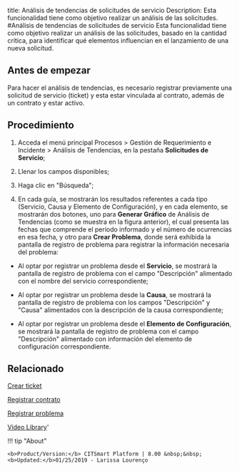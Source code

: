 title: Análisis de tendencias de solicitudes de servicio
Description: Esta funcionalidad tiene como objetivo realizar un análisis de las solicitudes. 
#Análisis de tendencias de solicitudes de servicio
Esta funcionalidad tiene como objetivo realizar un análisis de las solicitudes, basado en la cantidad crítica, para identificar qué elementos influencian en el lanzamiento de una nueva solicitud.

Antes de empezar
----------------

Para hacer el análisis de tendencias, es necesario registrar previamente una
solicitud de servicio (ticket) y esta estar vinculada al contrato, además de un
contrato y estar activo.

Procedimiento
-------------

1.  Acceda el menú principal Procesos \> Gestión de Requerimiento e Incidente \>
    Análisis de Tendencias, en la pestaña **Solicitudes de Servicio**;

2.  Llenar los campos disponibles;

3.  Haga clic en "Búsqueda";

4.  En cada guía, se mostrarán los resultados referentes a cada tipo (Servicio,
    Causa y Elemento de Configuración), y en cada elemento, se mostrarán dos
    botones, uno para **Generar Gráfico** de Análisis de Tendencias (como se
    muestra en la figura anterior), el cual presenta las fechas que comprende el
    período informado y el número de ocurrencias en esa fecha, y otro para
    **Crear Problema**, donde será exhibida la pantalla de registro de problema
    para registrar la información necesaria del problema:

-   Al optar por registrar un problema desde el **Servicio**, se mostrará la
    pantalla de registro de problema con el campo "Descripción" alimentado con
    el nombre del servicio correspondiente;

-   Al optar por registrar un problema desde la **Causa**, se mostrará la
    pantalla de registro de problema con los campos "Descripción" y "Causa"
    alimentados con la descripción de la causa correspondiente;

-   Al optar por registrar un problema desde el **Elemento de Configuración**,
    se mostrará la pantalla de registro de problema con el campo "Descripción"
    alimentado con información del elemento de configuración correspondiente.

Relacionado
-----------

[Crear ticket](/es-es/citsmart-esp-8/processes/tickets/use/create-ticket.html)

[Registrar contrato](/es-es/citsmart-esp-8/additional-features/contract-management/use/register-contract.html)

[Registrar problema](/es-es/citsmart-esp-8/processes/problem/use/register-problem.html)

<i class='fa fa-youtube-play  fa-2x' style='color:#97ce17;vertical-align: middle;'> </i> [Video Library](https://www.youtube.com/playlist?list=PLB5qK2uzf2ROfIFL9F-3s-gomHNzudBEy)'

!!! tip "About"

    <b>Product/Version:</b> CITSmart Platform | 8.00 &nbsp;&nbsp;
    <b>Updated:</b>01/25/2019 - Larissa Lourenço
